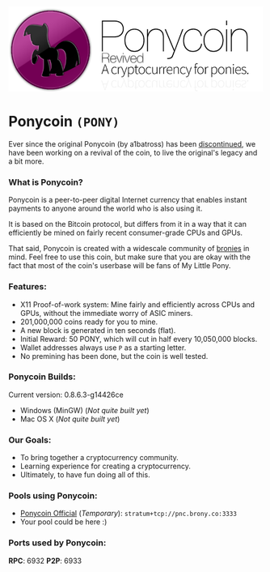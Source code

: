 ![Ponycoin Logo](res/ponycoin-img.png)

# Ponycoin `(PONY)`

Ever since the original Ponycoin (by a1batross) has been [discontinued](https://bitcointalk.org/index.php?topic=455133.0), we have been working on a revival of the coin, to live the original's legacy and a bit more.

### What is Ponycoin?

Ponycoin is a peer-to-peer digital Internet currency that enables instant payments to anyone around the world who is also using it.

It is based on the Bitcoin protocol, but differs from it in a way that it can efficiently be mined on fairly recent consumer-grade CPUs and GPUs.

That said, Ponycoin is created with a widescale community of [bronies](http://whatisabrony.com/) in mind. Feel free to use this coin, but make sure that you are okay with the fact that most of the coin's userbase will be fans of My Little Pony.

### Features:

- X11 Proof-of-work system: Mine fairly and efficiently across CPUs and GPUs, without the immediate worry of ASIC miners.
- 201,000,000 coins ready for you to mine.
- A new block is generated in ten seconds (flat).
- Initial Reward: 50 PONY, which will cut in half every 10,050,000 blocks.
- Wallet addresses always use `P` as a starting letter.
- No premining has been done, but the coin is well tested.

### Ponycoin Builds:

Current version: 0.8.6.3-g14426ce

- Windows (MinGW) (*Not quite built yet*)
- Mac OS X (*Not quite built yet*)

### Our Goals:

- To bring together a cryptocurrency community.
- Learning experience for creating a cryptocurrency.
- Ultimately, to have fun doing all of this.

### Pools using Ponycoin:

- [Ponycoin Official](http://pnc.brony.co/) (*Temporary*): `stratum+tcp://pnc.brony.co:3333`
- Your pool could be here :)

### Ports used by Ponycoin:

**RPC**: 6932
**P2P**: 6933
